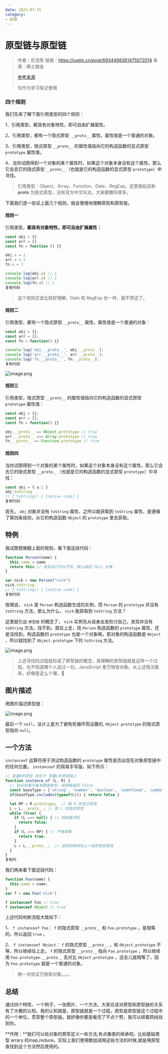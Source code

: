```yaml
---
date: 2022-07-15
category:
- 前端
---
```


# 原型链与原型链

>作者：尼克陈
>链接：https://juejin.cn/post/6934498361475072014
>来源：稀土掘金
>
>[参考来源](https://juejin.cn/post/6934498361475072014?share_token=e2859fb1-3aa3-4012-9530-402d4f6102b1#comment)
>
>仅作为学习笔记使用

### 四个规则

我们先来了解下面引用类型的四个规则：

1、引用类型，都具有对象特性，即可自由扩展属性。

2、引用类型，都有一个隐式原型 `__proto__` 属性，属性值是一个普通的对象。

3、引用类型，隐式原型 `__proto__` 的属性值指向它的构造函数的显式原型 `prototype` 属性值。

4、当你试图得到一个对象的某个属性时，如果这个对象本身没有这个属性，那么它会去它的隐式原型 `__proto__`（也就是它的构造函数的显式原型 `prototype`）中寻找。

> 引用类型：Object、Array、Function、Date、RegExp。这里我姑且称 **proto** 为隐式原型，没有官方中文叫法，大家都瞎叫居多。

下面我们逐一验证上面几个规则，就会慢慢地理解原型和原型链。

#### 规则一

引用类型，**都具有对象特性，即可自由扩展属性：**

```javascript
const obj = {}
const arr = []
const fn = function () {}

obj.a = 1
arr.a = 1
fn.a = 1

console.log(obj.a) // 1
console.log(arr.a) // 1
console.log(fn.a) // 1
复制代码
```

> 这个规则应该比较好理解，Date 和 RegExp 也一样，就不赘述了。

#### 规则二

引用类型，都有一个隐式原型 `__proto__` 属性，属性值是一个普通的对象：

```javascript
const obj = {};
const arr = [];
const fn = function() {}

console.log('obj.__proto__', obj.__proto__);
console.log('arr.__proto__', arr.__proto__);
console.log('fn.__proto__', fn.__proto__);
复制代码
```

![image.png](https://p3-juejin.byteimg.com/tos-cn-i-k3u1fbpfcp/8640c1029037485ca324b2cf61bdf928~tplv-k3u1fbpfcp-watermark.awebp)

#### 规则三

引用类型，隐式原型 `__proto__` 的属性值指向它的构造函数的显式原型 `prototype` 属性值：

```javascript
const obj = {};
const arr = [];
const fn = function() {}

obj.__proto__ == Object.prototype // true
arr.__proto__ === Array.prototype // true
fn.__proto__ == Function.prototype // true
```

#### 规则四

当你试图得到一个对象的某个属性时，如果这个对象本身没有这个属性，那么它会去它的隐式原型 `__proto__`（也就是它的构造函数的显式原型 `prototype`）中寻找：

```javascript
const obj = { a:1 }
obj.toString
// ƒ toString() { [native code] }
复制代码
```

首先， `obj` 对象并没有 `toString` 属性，之所以能获取到 `toString` 属性，是遵循了第四条规则，从它的构造函数 `Object` 的 `prototype` 里去获取。

## 特例

我试图想推翻上面的规则，看下面这段代码：

```javascript
function Person(name) {
  this.name = name
  return this // 其实这行可以不写，默认返回 this 对象
}

var nick = new Person("nick")
nick.toString
// ƒ toString() { [native code] }
复制代码
```

按理说， `nick` 是 `Person` 构造函数生成的实例，而 `Person` 的 `prototype` 并没有 `toString` 方法，那么为什么， `nick` 能获取到 `toString` 方法？

这里就引出 `原型链` 的概念了， `nick` 实例先从自身出发检讨自己，发现并没有 `toString` 方法。找不到，就往上走，找 `Person` 构造函数的 `prototype` 属性，还是没找到。构造函数的 `prototype` 也是一个对象嘛，那对象的构造函数是 `Object` ，所以就找到了 `Object.prototype` 下的 `toString` 方法。

![image.png](https://p3-juejin.byteimg.com/tos-cn-i-k3u1fbpfcp/dc4cc571148745f4b25545d3a7ccf73d~tplv-k3u1fbpfcp-watermark.awebp)

> 上述寻找的过程就形成了原型链的概念，我理解的原型链就是这样一个过程。也不知道哪个人说过一句，JavaScript 里万物皆对象。从上述情况看来，好像是这么个理。🤔

## 图片描述

用图片描述原型链：

![image.png](https://p3-juejin.byteimg.com/tos-cn-i-k3u1fbpfcp/c631b657ca62427a8bdef1a2c145346a~tplv-k3u1fbpfcp-watermark.awebp)

最后一个 `null`，设计上是为了避免死循环而设置的, `Object.prototype` 的隐式原型指向 `null`。

## 一个方法

`instanceof` 运算符用于测试构造函数的 `prototype` 属性是否出现在对象原型链中的任何位置。 `instanceof` 的简易手写版，如下所示：

```javascript
// 变量R的原型 存在于 变量L的原型链上
function instance_of (L, R) {    
  // 验证如果为基本数据类型，就直接返回 false
  const baseType = ['string', 'number', 'boolean', 'undefined', 'symbol']
  if(baseType.includes(typeof(L))) { return false }

  let RP = R.prototype;  // 取 R 的显示原型
  L = L.__proto__; // 取 L 的隐式原型
  while (true) {
    if (L === null) { // 找到最顶层
      return false;
    }
    if (L === RP) { // 严格相等
      return true;
    }
    L = L.__proto__;  // 没找到继续向上一层原型链查找
  }
}
复制代
```

我们再来看下面这段代码：

```javascript
function Foo(name) {
  this.name = name;
}
var f = new Foo('nick')

f instanceof Foo // true
f instanceof Object // true
```

上述代码判断流程大致如下：

1、 `f instanceof Foo`： `f` 的隐式原型 `__proto__` 和 `Foo.prototype` ，是相等的，所以返回 `true` 。

2、 `f instanceof Object`： `f` 的隐式原型 `__proto__` ，和 `Object.prototype` 不等，所以继续往上走。 `f` 的隐式原型 `__proto__` 指向 `Foo.prototype` ，所以继续用 `Foo.prototype.__proto__` 去对比 `Object.prototype` ，这会儿就相等了，因为 `Foo.prototype` 就是一个普通的对象。

> 再一次验证万物皆对象。。。。

## 总结

通过四个特性、一个例子、一张图片、一个方法，大家应该对原型和原型链的关系有了大概的认知。我的认知就是，原型链就是一个过程，原型是原型链这个过程中的一个单位，贯穿整个原型链。就好像你要是看完了不点个赞，我可以顺着网线找到你。

**作用：**我们可以给对象的原型定义一些方法,有点像类的继承吧。比如基础类型 arrary 的map,reduce。实际上我们使用数组调用这些方法的时候,就是用原型查找到这个方法然后使用的。
